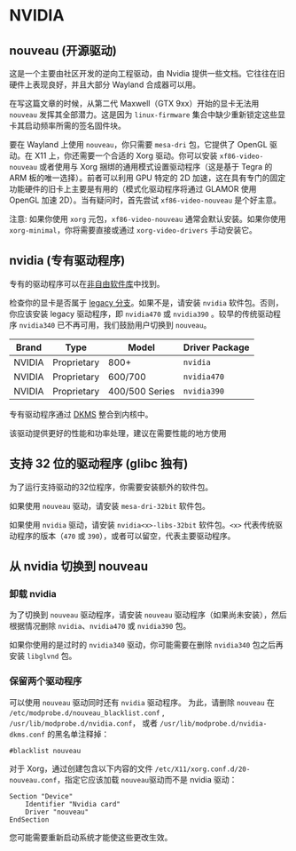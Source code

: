 # NVIDIA

## nouveau (开源驱动)

这是一个主要由社区开发的逆向工程驱动，由 Nvidia 提供一些文档。它往往在旧硬件上表现良好，并且大部分 Wayland 合成器可以用。

在写这篇文章的时候，从第二代 Maxwell（GTX 9xx）开始的显卡无法用 `nouveau` 发挥其全部潜力。这是因为 `linux-firmware` 集合中缺少重新锁定这些显卡其启动频率所需的签名固件块。

要在 Wayland 上使用 `nouveau`，你只需要 `mesa-dri` 包，它提供了 OpenGL 驱动。在 X11 上，你还需要一个合适的 Xorg 驱动。你可以安装 `xf86-video-nouveau` 或者使用与 Xorg 捆绑的通用模式设置驱动程序（这是基于 Tegra 的 ARM 板的唯一选择）。前者可以利用 GPU 特定的 2D 加速，这在具有专门的固定功能硬件的旧卡上主要是有用的（模式化驱动程序将通过 GLAMOR 使用 OpenGL 加速 2D）。当有疑问时，首先尝试 `xf86-video-nouveau` 是个好主意。

注意: 如果你使用 `xorg` 元包，`xf86-video-nouveau` 通常会默认安装。如果你使用 `xorg-minimal`，你将需要直接或通过 `xorg-video-drivers` 手动安装它。


## nvidia (专有驱动程序)

专有的驱动程序可以在[非自由软件库](../../../xbps/repositories/index.md#nonfree)中找到。

检查你的显卡是否属于 [legacy 分支](https://www.nvidia.com/en-us/drivers/unix/legacy-gpu/)。如果不是，请安装 `nvidia` 软件包。否则，你应该安装 legacy 驱动程序，即 `nvidia470` 或 `nvidia390` 。较早的传统驱动程序 `nvidia340` 已不再可用，我们鼓励用户切换到 `nouveau`。


| Brand  | Type        | Model          | Driver Package |
|--------|-------------|----------------|----------------|
| NVIDIA | Proprietary | 800+           | `nvidia`       |
| NVIDIA | Proprietary | 600/700        | `nvidia470`    |
| NVIDIA | Proprietary | 400/500 Series | `nvidia390`    |

专有驱动程序通过 [DKMS](../../kernel.md#dynamic-kernel-module-support-dkms) 整合到内核中。

该驱动提供更好的性能和功率处理，建议在需要性能的地方使用

## 支持 32 位的驱动程序 (glibc 独有)

为了运行支持驱动的32位程序，你需要安装额外的软件包。

如果使用 `nouveau` 驱动，请安装 `mesa-dri-32bit` 软件包。

如果使用 `nvidia` 驱动，请安装 `nvidia<x>-libs-32bit` 软件包。`<x>` 代表传统驱动程序的版本（`470` 或 `390`），或者可以留空，代表主要驱动程序。
    

## 从 nvidia 切换到 nouveau

### 卸载 nvidia

为了切换到 `nouveau` 驱动程序，请安装 `nouveau` 驱动程序（如果尚未安装），然后根据情况删除 `nvidia`、`nvidia470` 或 `nvidia390` 包。

如果你使用的是过时的 `nvidia340` 驱动，你可能需要在删除 `nvidia340` 包之后再安装 `libglvnd` 包。


### 保留两个驱动程序

可以使用 `nouveau` 驱动同时还有 `nvidia` 驱动程序。 为此，请删除 `nouveau` 在 `/etc/modprobe.d/nouveau_blacklist.conf` , `/usr/lib/modprobe.d/nvidia.conf`， 或者 `/usr/lib/modprobe.d/nvidia-dkms.conf` 的黑名单注释掉： 

```
#blacklist nouveau
```

对于 Xorg，通过创建包含以下内容的文件 `/etc/X11/xorg.conf.d/20-nouveau.conf`，指定它应该加载 `nouveau`驱动而不是 nvidia 驱动：

```
Section "Device"
    Identifier "Nvidia card"
    Driver "nouveau"
EndSection
```

您可能需要重新启动系统才能使这些更改生效。 
